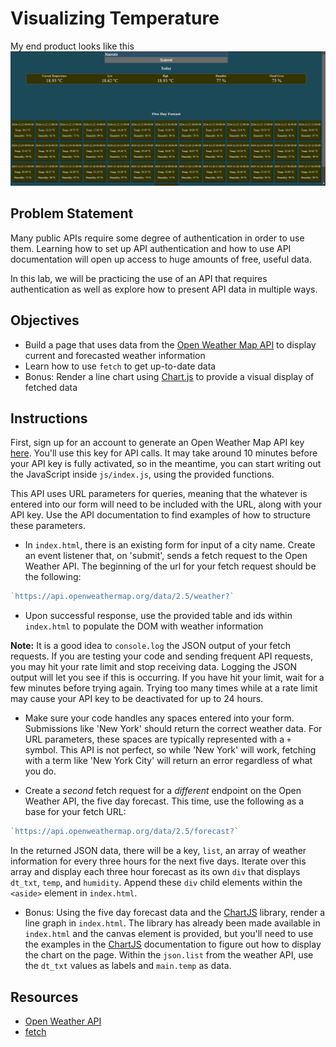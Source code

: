
# Visualizing Temperature

My end product looks like this
![alt text](weather.png)


## Problem Statement

Many public APIs require some degree of authentication in order to use them.
Learning how to set up API authentication and how to use API documentation will
open up access to huge amounts of free, useful data.

In this lab, we will be practicing the use of an API that requires
authentication as well as explore how to present API data in
multiple ways.


## Objectives

* Build a page that uses data from the [Open Weather Map API][openweather] to display
current and forecasted weather information
* Learn how to use `fetch` to get up-to-date data
* Bonus: Render a line chart using [Chart.js](http://chartkick.com/) to provide a visual display of fetched data

## Instructions

First, sign up for an account to generate an Open Weather Map API key
[here](https://openweathermap.org/appid). You'll use this key for API calls. It
may take around 10 minutes before your API key is fully activated, so in the
meantime, you can start writing out the JavaScript inside `js/index.js`, using
the provided functions.

This API uses URL parameters for queries, meaning that the whatever is entered
into our form will need to be included with the URL, along with your API key.
Use the API documentation to find examples of how to structure these parameters.

* In `index.html`, there is an existing form for input of a city name. Create an
event listener that, on 'submit', sends a fetch request to the Open Weather API.
The beginning of the url for your fetch request should be the following:

```js
`https://api.openweathermap.org/data/2.5/weather?`
```

* Upon successful response, use the provided table and ids within `index.html` to
populate the DOM with weather information

**Note:** It is a good idea to `console.log` the JSON output of your fetch requests. If
you are testing your code and sending frequent API requests, you may hit your
rate limit and stop receiving data. Logging the JSON output will let you see
if this is occurring.  If you have hit your limit, wait for a few minutes before
trying again. Trying too many times while at a rate limit may cause your API key
to be deactivated for up to 24 hours.

* Make sure your code handles any spaces entered into your form. Submissions like
'New York' should return the correct weather data. For URL parameters, these
spaces are typically represented with a `+` symbol. This API is not perfect, so
while 'New York' will work, fetching with a term like 'New York City' will
return an error regardless of what you do.

* Create a _second_ fetch request for a _different_ endpoint on the Open Weather
API, the five day forecast. This time, use the following as a base for
your fetch URL:

```js
`https://api.openweathermap.org/data/2.5/forecast?`
```

In the returned JSON data, there will be a key, `list`, an array of weather
information for every three hours for the next five days. Iterate over this
array and display each three hour forecast as its own `div` that displays
`dt_txt`, `temp`, and `humidity`. Append these `div` child elements within the
`<aside>` element in `index.html`.

* Bonus: Using the five day forecast data and the [ChartJS][chartjs] library, render
a line graph in `index.html`. The library has already been made available in
`index.html` and the canvas element is provided, but you'll need to use the
examples in the [ChartJS][example] documentation to figure out how to display
the chart on the page. Within the `json.list` from the weather API, use the
`dt_txt` values as labels and `main.temp` as data.


## Resources

* [Open Weather API](https://openweathermap.org/)
* [fetch](https://developer.mozilla.org/en-US/docs/Web/API/Fetch_API/Using_Fetch)

[openweather]: https://openweathermap.org/
[api]: https://openweathermap.org/current
[chartjs]: https://www.chartjs.org/
[example]: http://www.chartjs.org/docs/latest/
